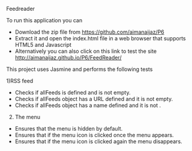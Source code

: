 Feedreader

To run this application you can  
- Download the zip file from https://github.com/aimanaijaz/P6  
- Extract it and open the index.html file in a web browser that supports HTML5 and Javascript  
- Alternatively you can also click on this link to test the site http://aimanaijaz.github.io/P6/FeedReader/  

This project uses Jasmine and performs the following tests
  
1)RSS feed  
 - Checks if allFeeds is defined and is not empty.  
 - Checks if allFeeds object has a URL defined and it is not empty.  
 - Checks if allFeeds object has a name defined and it is not .  
 
2) The menu
 - Ensures that the menu is hidden by default.  
 - Ensures that if the menu icon is clicked once the menu appears.  
 - Ensures that if the menu icon is clicked again the menu disappears.  
